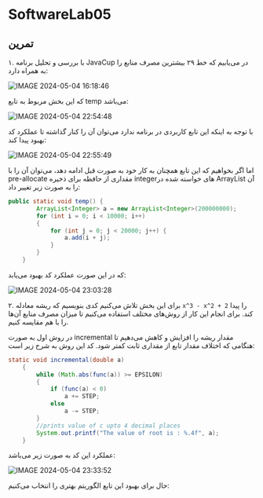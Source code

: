 # SoftwareLab05


## تمرین 
۱. با بررسی و تحلیل برنامه JavaCup در می‌یابیم که خط ۲۹ بیشترین مصرف منابع را به همراه دارد:

![IMAGE 2024-05-04 16:18:46](https://github.com/RamtinMoslemi/SoftwareLab05/assets/76493699/11cabd9f-974f-4aaa-91f1-5c9b9466e3ce)

که این بخش مربوط به تابع temp می‌باشد:

![IMAGE 2024-05-04 22:54:48](https://github.com/RamtinMoslemi/SoftwareLab05/assets/76493699/61f2e85e-94cf-4cfc-a789-2a8baa5fbfe7)

با توجه به اینکه این تابع کاربردی در برنامه ندارد می‌توان آن را کنار گذاشته تا عملکرد کد بهبود پیدا کند:

![IMAGE 2024-05-04 22:55:49](https://github.com/RamtinMoslemi/SoftwareLab05/assets/76493699/0a953a5c-96ed-4e84-8ae2-88baab6e0eb3)

اما اگر بخواهیم که این تابع همچنان به کار خود به صورت قبل ادامه دهد، می‌توان آن را با pre-allocate مقداری از حافظه برای ذخیره integerهای خواسته شده در ArrayList آن را به صورت زیر تغییر داد:


```java
public static void temp() {
        ArrayList<Integer> a = new ArrayList<Integer>(200000000);
        for (int i = 0; i < 10000; i++)
        {
            for (int j = 0; j < 20000; j++) {
                a.add(i + j);
            }
        }
    }
```

که در این صورت عملکرد کد بهبود می‌یابد:

![IMAGE 2024-05-04 23:03:28](https://github.com/RamtinMoslemi/SoftwareLab05/assets/76493699/59122515-7edb-4494-9610-7ca3400e333a)


۲. برای این بخش تلاش می‌کنیم کدی بنویسیم که ریشه معادله `x^3 - x^2 + 2‍` را پیدا کند. برای انجام این کار از روش‌های مختلف استفاده می‌کنیم تا میزان مصرف منابع آن‌ها را با هم مقایسه کنیم.

در روش اول به صورت incremental مقدار ریشه را افزایش و کاهش می‌دهیم تا هنگامی که اختلاف مقدار تابع از مقداری ثابت کمتر شود. کد این روش به شرح زیر است:

 
```java
static void incremental(double a)
    {
        while (Math.abs(func(a)) >= EPSILON)
        {
            if (func(a) < 0)
                a += STEP;
            else
                a -= STEP;
        }
        //prints value of c upto 4 decimal places
        System.out.printf("The value of root is : %.4f", a);
    }
```

عملکرد این کد به صورت زیر می‌باشد:

![IMAGE 2024-05-04 23:33:52](https://github.com/RamtinMoslemi/SoftwareLab05/assets/76493699/03d002b5-2d14-45a4-8fc3-46e23b262ba6)

 حال برای بهبود این تابع الگوریتم بهتری را انتخاب می‌کنیم:
 
